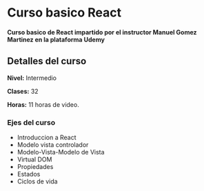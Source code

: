 # Curso basico React
#### Curso basico de React impartido por el instructor Manuel Gomez Martinez en la plataforma Udemy

## Detalles del curso

**Nivel:** Intermedio

**Clases:** 32

**Horas:** 11 horas de video.

### Ejes del curso
* Introduccion a React
* Modelo vista controlador
* Modelo-Vista-Modelo de Vista
* Virtual DOM
* Propiedades
* Estados
* Ciclos de vida

